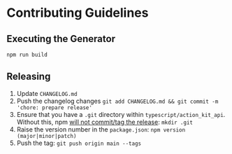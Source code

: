 # Contributing Guidelines

## Executing the Generator

```sh
npm run build
```

## Releasing

 1. Update `CHANGELOG.md`
 2. Push the changelog changes `git add CHANGELOG.md && git commit -m 'chore: prepare release'`
 3. Ensure that you have a `.git` directory within `typescript/action_kit_api`.
    Without this, npm [will not commit/tag the release](https://github.com/npm/cli/pull/4885):
    `mkdir .git`
 4. Raise the version number in the `package.json`: `npm version (major|minor|patch)`
 5. Push the tag: `git push origin main --tags`
